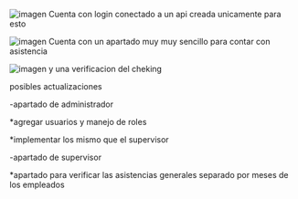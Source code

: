 ![imagen](https://github.com/user-attachments/assets/6329de58-3a87-4974-bb44-d024ee81e895)
Cuenta con login conectado a un api creada unicamente para esto

![imagen](https://github.com/user-attachments/assets/a413138f-e506-4a7a-9995-4ea1de79d030)
Cuenta con un apartado muy muy sencillo para contar con asistencia

![imagen](https://github.com/user-attachments/assets/ad456856-f1e3-48e0-98d2-a5fbffdbd035)
y una verificacion del cheking


posibles actualizaciones


-apartado de administrador

  *agregar usuarios y manejo de roles
  
  *implementar los mismo que el supervisor
  
-apartado de supervisor

  *apartado para verificar las asistencias generales separado por meses de los empleados
